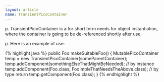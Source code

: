 ```yaml
---
layout: article
name: TransientPicoContainer
---
```


p. TransientPicoContainer is a for short term needs for object instantiation, where the container is going to be de-referenced shortly after use.

p. Here is an example of use:

{% highlight java %}
public Foo makeSuitableFoo() { 
	MutablePicoContainer temp = new TransientPicoContainer(someParentContainer); 
	temp.addComponent(somethingElseThatMightBeNeeded); // by instance 
	temp.addComponent(Foo.class, FooImpleThatNeedsTheAbove.class); // by type return 
	temp.getComponent(Foo.class); 
}
{% endhighlight %}